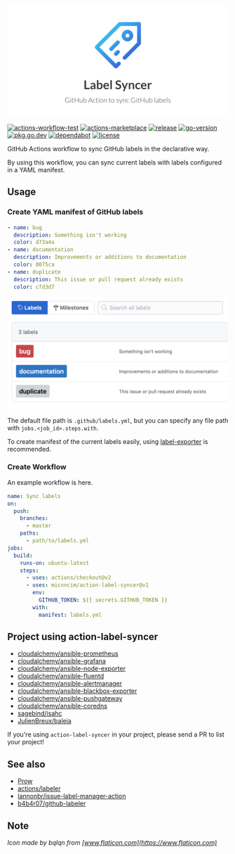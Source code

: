 ![logo](docs/assets/logo.png)

[![actions-workflow-test][actions-workflow-test-badge]][actions-workflow-test]
[![actions-marketplace][actions-marketplace-badge]][actions-marketplace]
[![release][release-badge]][release]
[![go-version][go-version-badge]][go-version]
[![pkg.go.dev][pkg.go.dev-badge]][pkg.go.dev]
[![dependabot][dependabot-badge]][dependabot]
[![license][license-badge]][license]

GitHub Actions workflow to sync GitHub labels in the declarative way.

By using this workflow, you can sync current labels with labels configured in a YAML manifest.

## Usage

### Create YAML manifest of GitHub labels

```yaml
- name: bug
  description: Something isn't working
  color: d73a4a
- name: documentation
  description: Improvements or additions to documentation
  color: 0075ca
- name: duplicate
  description: This issue or pull request already exists
  color: cfd3d7
```

![](docs/assets/screenshot.png)

The default file path is `.github/labels.yml`, but you can specify any file path with `jobs.<job_id>.steps.with`.

To create manifest of the current labels easily, using [label-exporter](https://github.com/micnncim/label-exporter) is recommended.

### Create Workflow

An example workflow is here.

```yaml
name: Sync labels
on:
  push:
    branches:
      - master
    paths:
      - path/to/labels.yml
jobs:
  build:
    runs-on: ubuntu-latest
    steps:
      - uses: actions/checkout@v2
      - uses: micnncim/action-label-syncer@v1
        env:
          GITHUB_TOKEN: ${{ secrets.GITHUB_TOKEN }}
        with:
          manifest: labels.yml
```

## Project using action-label-syncer

- [cloudalchemy/ansible-prometheus](https://github.com/cloudalchemy/ansible-prometheus)
- [cloudalchemy/ansible-grafana](https://github.com/cloudalchemy/ansible-grafana)
- [cloudalchemy/ansible-node-exporter](https://github.com/cloudalchemy/ansible-node-exporter)
- [cloudalchemy/ansible-fluentd](https://github.com/cloudalchemy/ansible-fluentd)
- [cloudalchemy/ansible-alertmanager](https://github.com/cloudalchemy/ansible-alertmanager)
- [cloudalchemy/ansible-blackbox-exporter](https://github.com/cloudalchemy/ansible-blackbox-exporter)
- [cloudalchemy/ansible-pushgateway](https://github.com/cloudalchemy/ansible-pushgateway)
- [cloudalchemy/ansible-coredns](https://github.com/cloudalchemy/ansible-coredns)
- [sagebind/isahc](https://github.com/sagebind/isahc)
- [JulienBreux/baleia](https://github.com/JulienBreux/baleia)

If you're using `action-label-syncer` in your project, please send a PR to list your project!

## See also

- [Prow](https://github.com/kubernetes/test-infra/tree/master/prow)
- [actions/labeler](https://github.com/actions/labeler)
- [lannonbr/issue-label-manager-action](https://github.com/lannonbr/issue-label-manager-action)
- [b4b4r07/github-labeler](https://github.com/b4b4r07/github-labeler)

## Note

*Icon made by bqlqn from [www.flaticon.com](https://www.flaticon.com)*

<!-- badge links -->

[actions-workflow-test]: https://github.com/micnncim/action-label-syncer/actions?query=workflow%3ACI
[actions-marketplace]: https://github.com/marketplace/actions/label-syncer
[release]: https://github.com/micnncim/action-label-syncer/releases
[go-version]: go.mod
[pkg.go.dev]: https://pkg.go.dev/github.com/micnncim/action-label-syncer
[dependabot]: https://github.com/micnncim/action-label-syncer/pulls?q=is:pr%20author:app/dependabot-preview
[license]: LICENSE

[actions-workflow-test-badge]: https://img.shields.io/github/workflow/status/micnncim/action-label-syncer/CI?label=CI&style=for-the-badge&logo=github
[actions-marketplace-badge]: https://img.shields.io/badge/marketplace-label%20syncer-blue?style=for-the-badge&logo=github
[release-badge]: https://img.shields.io/github/v/release/micnncim/action-label-syncer?style=for-the-badge&logo=github
[go-version-badge]: https://img.shields.io/github/go-mod/go-version/micnncim/action-label-syncer?logo=go&style=for-the-badge
[pkg.go.dev-badge]: https://img.shields.io/badge/pkg.go.dev-reference-blue?style=for-the-badge&logo=go
[dependabot-badge]: https://img.shields.io/badge/dependabot-enabled-blue?style=for-the-badge&logo=dependabot
[license-badge]: https://img.shields.io/github/license/micnncim/action-label-syncer?style=for-the-badge
